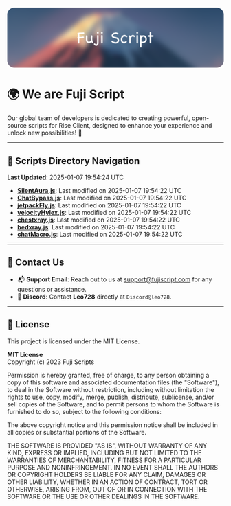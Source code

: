![Banner](.github/b.webp)

# 🌍 **We are Fuji Script**

Our global team of developers is dedicated to creating powerful, open-source scripts for Rise Client, designed to enhance your experience and unlock new possibilities! 🌟

---
<!-- SCRIPTS_NAVIGATION_START -->
## 📂 **Scripts Directory Navigation**

**Last Updated**: 2025-01-07 19:54:24 UTC

- **[SilentAura.js](scripts/SilentAura.js)**: Last modified on 2025-01-07 19:54:22 UTC
- **[ChatBypass.js](scripts/ChatBypass.js)**: Last modified on 2025-01-07 19:54:22 UTC
- **[jetpackFly.js](scripts/jetpackFly.js)**: Last modified on 2025-01-07 19:54:22 UTC
- **[velocityHylex.js](scripts/velocityHylex.js)**: Last modified on 2025-01-07 19:54:22 UTC
- **[chestxray.js](scripts/chestxray.js)**: Last modified on 2025-01-07 19:54:22 UTC
- **[bedxray.js](scripts/bedxray.js)**: Last modified on 2025-01-07 19:54:22 UTC
- **[chatMacro.js](scripts/chatMacro.js)**: Last modified on 2025-01-07 19:54:22 UTC

<!-- SCRIPTS_NAVIGATION_END -->

---

## 💬 **Contact Us**  
- 📬 **Support Email**: Reach out to us at [support@fujiscript.com](mailto:support@fujiscript.com) for any questions or assistance.  
- 💬 **Discord**: Contact **Leo728** directly at `Discord@leo728`.

---

## 📜 **License**

This project is licensed under the MIT License.  

**MIT License**  
Copyright (c) 2023 Fuji Scripts  

Permission is hereby granted, free of charge, to any person obtaining a copy of this software and associated documentation files (the "Software"), to deal in the Software without restriction, including without limitation the rights to use, copy, modify, merge, publish, distribute, sublicense, and/or sell copies of the Software, and to permit persons to whom the Software is furnished to do so, subject to the following conditions:  

The above copyright notice and this permission notice shall be included in all copies or substantial portions of the Software.  

THE SOFTWARE IS PROVIDED "AS IS", WITHOUT WARRANTY OF ANY KIND, EXPRESS OR IMPLIED, INCLUDING BUT NOT LIMITED TO THE WARRANTIES OF MERCHANTABILITY, FITNESS FOR A PARTICULAR PURPOSE AND NONINFRINGEMENT. IN NO EVENT SHALL THE AUTHORS OR COPYRIGHT HOLDERS BE LIABLE FOR ANY CLAIM, DAMAGES OR OTHER LIABILITY, WHETHER IN AN ACTION OF CONTRACT, TORT OR OTHERWISE, ARISING FROM, OUT OF OR IN CONNECTION WITH THE SOFTWARE OR THE USE OR OTHER DEALINGS IN THE SOFTWARE.  
